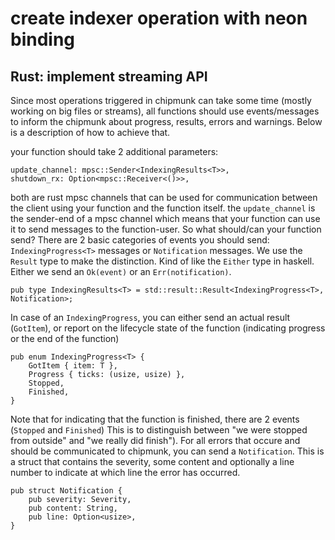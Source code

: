 # create indexer operation with neon binding

## Rust: implement streaming API

Since most operations triggered in chipmunk can take some time (mostly working on big files or
streams), all functions should use events/messages to inform the chipmunk about progress, results,
errors and warnings. Below is a description of how to achieve that.

your function should take 2 additional parameters:

```rust,edition2018
update_channel: mpsc::Sender<IndexingResults<T>>,
shutdown_rx: Option<mpsc::Receiver<()>>,
```

both are rust mpsc channels that can be used for communication between the client using your
function and the function itself. the `update_channel` is the sender-end of a mpsc channel which
means that your function can use it to send messages to the function-user.
So what should/can your function send? There are 2 basic categories of events you should send:
`IndexingProgress<T>` messages or `Notification` messages. We use the `Result` type to make the
distinction. Kind of like the `Either` type in haskell. Either we send an `Ok(event)` or an
`Err(notification)`.

```rust,edition2018
pub type IndexingResults<T> = std::result::Result<IndexingProgress<T>, Notification>;
```

In case of an `IndexingProgress`, you can either send an actual result (`GotItem`), or report on the
lifecycle state of the function (indicating progress or the end of the function)

```rust,edition2018
pub enum IndexingProgress<T> {
    GotItem { item: T },
    Progress { ticks: (usize, usize) },
    Stopped,
    Finished,
}
```

Note that for indicating that the function is finished, there are 2 events (`Stopped` and
`Finished`) This is to distinguish between "we were stopped from outside" and "we really did
finish").
For all errors that occure and should be communicated to chipmunk, you can send a `Notification`.
This is a struct that contains the severity, some content and optionally a line number to indicate
at which line the error has occurred.

```rust,edition2018
pub struct Notification {
    pub severity: Severity,
    pub content: String,
    pub line: Option<usize>,
}
```





